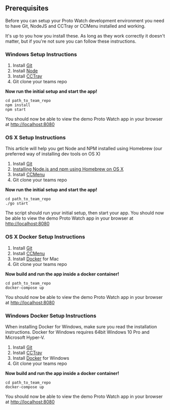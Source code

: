 ## Prerequisites

Before you can setup your Proto Watch development environment you need to have Git, NodeJS and CCTray or CCMenu installed and working.

It's up to you how you install these. As long as they work correctly it doesn't matter, but if you're not sure you can follow these instructions.

### Windows Setup Instructions

1. Install [Git](https://desktop.github.com/)
2. Install [Node](https://nodejs.org/download/)
3. Install [CCTray](http://en.freedownloadmanager.org/Windows-PC/CruiseControl-NET-CCTray-FREE.html)
4. Git clone your teams repo

**Now run the initial setup and start the app!**

```shell
cd path_to_team_repo
npm install
npm start
```

You should now be able to view the demo Proto Watch app in your browser at [http://localhost:8080](http://localhost:8080)

### OS X Setup Instructions

This article will help you get Node and NPM installed using Homebrew (our preferred way of installing dev tools on OS X)

1. Install [Git](https://desktop.github.com/)
2. [Installing Node.js and npm using Homebrew on OS X](https://thechangelog.com/install-node-js-with-homebrew-on-os-x/)
3. Install [CCMenu](http://ccmenu.org/)
4. Git clone your teams repo

**Now run the initial setup and start the app!**

```shell
cd path_to_team_repo
./go start
```

The script should run your initial setup, then start your app. You should now be able to view the demo Proto Watch app in your browser at [http://localhost:8080](http://localhost:8080)

### OS X Docker Setup Instructions

1. Install [Git](https://desktop.github.com/)
2. Install [CCMenu](http://ccmenu.org/)
3. Install [Docker](https://docs.docker.com/docker-for-mac/) for Mac
4. Git clone your teams repo

**Now build and run the app inside a docker container!**

```shell
cd path_to_team_repo
docker-compose up
```

You should now be able to view the demo Proto Watch app in your browser at [http://localhost:8080](http://localhost:8080)

### Windows Docker Setup Instructions

When installing Docker for Windows, make sure you read the installation instructions. Docker for Windows requires 64bit Windows 10 Pro and Microsoft Hyper-V.

1. Install [Git](https://desktop.github.com/)
2. Install [CCTray](http://en.freedownloadmanager.org/Windows-PC/CruiseControl-NET-CCTray-FREE.html) 
3. Install [Docker](https://docs.docker.com/docker-for-windows/) for Windows
4. Git clone your teams repo

**Now build and run the app inside a docker container!**

```shell
cd path_to_team_repo
docker-compose up
```

You should now be able to view the demo Proto Watch app in your browser at [http://localhost:8080](http://localhost:8080)